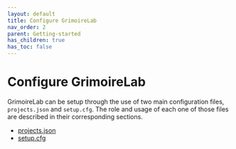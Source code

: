 ```yaml
---
layout: default 
title: Configure GrimoireLab 
nav_order: 2
parent: Getting-started
has_children: true 
has_toc: false
---
```


# Configure GrimoireLab

GrimoireLab can be setup through the use of two main configuration files,
`projects.json` and `setup.cfg`. The role and usage of each one of those files
are described in their corresponding sections.

- [projects.json](docs/getting-started/projects-json/)
- [setup.cfg](docs/getting-started/setup-cfg/)